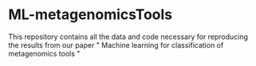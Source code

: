 # ML-metagenomicsTools
This repository contains all the data and code necessary for reproducing the results from our paper " Machine learning for classification of metagenomics tools "
